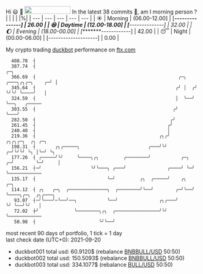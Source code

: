 Hi :smiley: :wave: <img src="https://jojoee.jojoee.com/api/utcnow?refresh" width="120" height="20">
In the latest 38 commits :bug:, am I morning person ? 
| | | | |%|
| --- | --- | --- | --- | --- |
| :sunny: | Morning | (06.00-12.00] | [*****---------------] | 26.00 |
| :satisfied: | Daytime | (12.00-18.00] | [******--------------] | 32.00 |
| :moon: | Evening | (18.00-00.00] | [********------------] | 42.00 |
| :sleeping: | Night | (00.00-06.00] | [--------------------] | 0.00 |

My crypto trading [duckbot](https://github.com/jojoee/duckbot) performance on [ftx.com](https://ftx.com/#a=13144711)
```
  408.78  ┤
  387.74  ┤                                                                          ╭─╮
  366.69  ┤                                                    ╭─╮   ╭───╮╭╮╭─╮    ╭─╯ │
  345.64  ┤                                                   ╭╯ │  ╭╯   ╰╯╰╯ ╰────╯   │
  324.59  ┤                                                   │  ╰──╯                  ╰──╮   ╭─────
  303.55  ┤                                                  ╭╯                           ╰───╯
  282.50  ┤                                                 ╭╯
  261.45  ┤                                                ╭╯
  240.40  ┤                                                │
  219.36  ┤                                             ╭╮╭╯            ╭╮╭╮╭─╮  ╭╮ ╭─╮
  198.31  ┤       ╭╮╭─────╮                         ╭───╯╰╯           ╭─╯╰╯╰╯ ╰╮ │╰─╯ ╰╮
  177.26  ┤ ╭─────╯╰╯     ╰────╮╭╮         ╭────────╯           ╭─╮ ╭─╯        ╰─╯     │
  156.21  ┤─╯                  ╰╯╰───╮ ╭───╯               ╭────╯ ╰─╯                  ╰────────────
  135.17  ┤                          ╰─╯         ╭╮  ╭─────╯    ╭╮  ╭─╮
  114.12  ┤ ╭╮   ╭─╮  ╭──────────────╮  ╭────────╯╰──╯        ╭─╯╰──╯ ╰────╮╭─╮  ╭╮╭───╮
   93.07  ┤─╯╰───╯─╰──╯──╮           ╰──╯               ╭╮╭───╯            ╰╯ ╰──╯╰╯   │
   72.02  ┼╯             ╰────────╮╭╮  ╭────────────────╯╰╯                            ╰────────────
   50.98  ┤                       ╰╯╰──╯
```
most recent 90 days of portfolio, 1 tick = 1 day<br />
last check date (UTC+0): 2021-09-20
- duckbot001 total usd: 60.9120$ (rebalance [BNBBULL/USD](https://ftx.com/trade/DOGEBULL/USD#a=13144711) 50:50)
- duckbot002 total usd: 150.5093$ (rebalance [BNBBULL/USD](https://ftx.com/trade/BNBBULL/USD#a=13144711) 50:50)
- duckbot003 total usd: 334.1077$ (rebalance [BULL/USD](https://ftx.com/trade/BULL/USD#a=13144711) 50:50)

